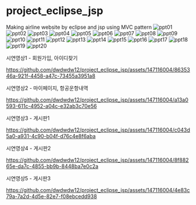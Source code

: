 # project_eclipse_jsp
Making airline website by eclipse and jsp using MVC pattern
![ppt01](https://github.com/dwdwdw12/project_eclipse_jsp/assets/147116004/b60e86ee-c396-45c7-ab4a-49aad2954eca)
![ppt02](https://github.com/dwdwdw12/project_eclipse_jsp/assets/147116004/f8f0b8f7-88a0-4227-989b-e6d1715047de)
![ppt03](https://github.com/dwdwdw12/project_eclipse_jsp/assets/147116004/b8adf69b-c905-4614-97ae-b13aa5d389b1)
![ppt04](https://github.com/dwdwdw12/project_eclipse_jsp/assets/147116004/5178a0f6-1a39-451a-ad9c-50833d67de4a)
![ppt05](https://github.com/dwdwdw12/project_eclipse_jsp/assets/147116004/a4a8ae31-1b05-4620-ba4f-8c3a061f0c0d)
![ppt06](https://github.com/dwdwdw12/project_eclipse_jsp/assets/147116004/6f16267b-1fff-4733-b672-d4dc1c3812f3)
![ppt07](https://github.com/dwdwdw12/project_eclipse_jsp/assets/147116004/8466bbc5-29fa-43ce-befc-50d440223d8c)
![ppt08](https://github.com/dwdwdw12/project_eclipse_jsp/assets/147116004/7509cd97-b76d-4157-a3d5-a7ac3e1aeb03)
![ppt09](https://github.com/dwdwdw12/project_eclipse_jsp/assets/147116004/448f5fa0-1dfe-4fcc-acf4-11bec0cccf06)
![ppt10](https://github.com/dwdwdw12/project_eclipse_jsp/assets/147116004/e5bb8229-6a68-40c3-b2e8-94925f6490e7)
![ppt11](https://github.com/dwdwdw12/project_eclipse_jsp/assets/147116004/4a0ff223-9aae-43dd-80c1-e50b9aec75e3)
![ppt12](https://github.com/dwdwdw12/project_eclipse_jsp/assets/147116004/706a7037-b976-4415-9d5b-b05537f1c7fd)
![ppt13](https://github.com/dwdwdw12/project_eclipse_jsp/assets/147116004/5bff6a97-ac61-4620-ba85-f4bf4acf4961)
![ppt14](https://github.com/dwdwdw12/project_eclipse_jsp/assets/147116004/0e093d5b-104e-4966-a847-2040cfd7f1ae)
![ppt15](https://github.com/dwdwdw12/project_eclipse_jsp/assets/147116004/c566ea6b-bfed-49c5-b56c-7c0b5863cb9e)
![ppt16](https://github.com/dwdwdw12/project_eclipse_jsp/assets/147116004/ca0357f8-d7f8-4cf1-9101-e4d7b6586a04)
![ppt17](https://github.com/dwdwdw12/project_eclipse_jsp/assets/147116004/3543ebe4-09d9-4534-9645-bcca09a62e88)
![ppt18](https://github.com/dwdwdw12/project_eclipse_jsp/assets/147116004/d64468f7-1ee5-4c94-9a08-176d6c26e657)
![ppt19](https://github.com/dwdwdw12/project_eclipse_jsp/assets/147116004/e046a181-e89d-47d6-b7bd-f2d9dfd46f01)
![ppt20](https://github.com/dwdwdw12/project_eclipse_jsp/assets/147116004/8975471a-794c-470d-9321-b004475ad0cc)

시연영상1 - 회원가입, 아이디찾기

https://github.com/dwdwdw12/project_eclipse_jsp/assets/147116004/8635346a-921f-4458-a47c-73455a3951a8

시연영상2 - 마이페이지, 항공운항내역

https://github.com/dwdwdw12/project_eclipse_jsp/assets/147116004/a13a0593-611c-4952-a04c-e32ab3c70e56
  
시연영상3 - 게시판1           

https://github.com/dwdwdw12/project_eclipse_jsp/assets/147116004/c043d5a0-a931-4c90-b04f-d76c4e8f6aba

시연영상4 - 게시판2         

https://github.com/dwdwdw12/project_eclipse_jsp/assets/147116004/8f88265e-da7c-4855-bb9b-8448ba7e0c2a

시연영상5 - 게시판3                  

https://github.com/dwdwdw12/project_eclipse_jsp/assets/147116004/4e83c79a-7a2d-4d5e-82e7-f08ebcedd938



